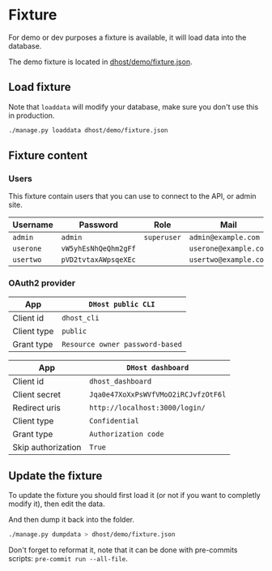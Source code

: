 # Fixture

For demo or dev purposes a fixture is available, it will load data into the database.

The demo fixture is located in [dhost/demo/fixture.json](./fixture.json).

## Load fixture

Note that `loaddata` will modify your database, make sure you don't use this in production.

```bash
./manage.py loaddata dhost/demo/fixture.json
```

## Fixture content

### Users

This fixture contain users that you can use to connect to the API, or admin site.

| Username  | Password             | Role        | Mail                  | CLI token    |
| --------- | -------------------- | ----------- | --------------------- | ------------ |
| `admin`   | `admin`              | `superuser` | `admin@example.com`   | `admintoken` |
| `userone` | `vW5yhEsNhQeQhm2gFf` |             | `userone@example.com` | `uonetoken`  |
| `usertwo` | `pVD2tvtaxAWpsqeXEc` |             | `usertwo@example.com` | `utwotoken`  |

### OAuth2 provider

| App         | `DHost public CLI`              |
| ----------- | ------------------------------- |
| Client id   | `dhost_cli`                     |
| Client type | `public`                        |
| Grant type  | `Resource owner password-based` |

| App                | `DHost dashboard`                   |
| ------------------ | ----------------------------------- |
| Client id          | `dhost_dashboard`                   |
| Client secret      | `Jqa0e47XoXxPsWVfVMoO2iRCJvfzOtF6l` |
| Redirect uris      | `http://localhost:3000/login/`      |
| Client type        | `Confidential`                      |
| Grant type         | `Authorization code`                |
| Skip authorization | `True`                              |

## Update the fixture

To update the fixture you should first load it (or not if you want to completly modify it), then edit the data.

And then dump it back into the folder.

```bash
./manage.py dumpdata > dhost/demo/fixture.json
```

Don't forget to reformat it, note that it can be done with pre-commits scripts: `pre-commit run --all-file`.
